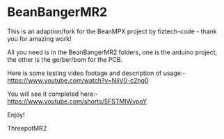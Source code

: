 BeanBangerMR2
=============

This is an adaption/fork for the BeanMPX project by fiztech-code - thank you for amazing work!

All you need is in the BeanBangerMR2 folders, one is the arduino project, the other is the gerber/bom for the PCB.

Here is some testing video footage and description of usage:-
https://www.youtube.com/watch?v=NijV0-c2hg0

You will see it completed here:-
https://www.youtube.com/shorts/5FSTMIWvpoY


Enjoy! 

ThreepotMR2
